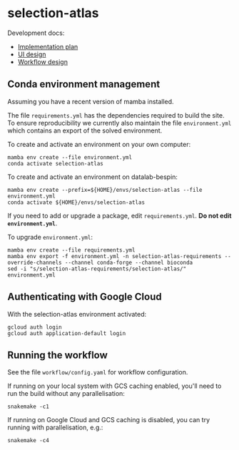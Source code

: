 # selection-atlas

Development docs:

-   [Implementation plan](https://docs.google.com/document/d/1VvVZqIQWP8a2zH_CqTgKOp7_KotiJX8bcQ-RWfxiEj8/edit?usp=sharing)
-   [UI design](https://www.figma.com/file/k8lS8xUvYmPopMv1MpyYO0/Selection-atlas?node-id=3487%3A6008&t=bUqtIieBnHcFTzk3-1)
-   [Workflow design](https://miro.com/app/board/uXjVPlYc-lM=/?share_link_id=382195427430)

## Conda environment management

Assuming you have a recent version of mamba installed.

The file `requirements.yml` has the dependencies required to build the site. To ensure reproducibility we currently also maintain the file `environment.yml` which contains an export of the solved environment.

To create and activate an environment on your own computer:

```
mamba env create --file environment.yml
conda activate selection-atlas
```

To create and activate an environment on datalab-bespin:

```
mamba env create --prefix=${HOME}/envs/selection-atlas --file environment.yml
conda activate ${HOME}/envs/selection-atlas
```

If you need to add or upgrade a package, edit `requirements.yml`. **Do not edit `environment.yml`**.

To upgrade `environment.yml`:

```
mamba env create --file requirements.yml
mamba env export -f environment.yml -n selection-atlas-requirements --override-channels --channel conda-forge --channel bioconda
sed -i "s/selection-atlas-requirements/selection-atlas/" environment.yml
```

## Authenticating with Google Cloud

With the selection-atlas environment activated:

```
gcloud auth login
gcloud auth application-default login
```


## Running the workflow

See the file `workflow/config.yaml` for workflow configuration.

If running on your local system with GCS caching enabled, you'll need to run the build without any parallelisation:

```
snakemake -c1
```

If running on Google Cloud and GCS caching is disabled, you can try running with parallelisation, e.g.:

```
snakemake -c4
```
